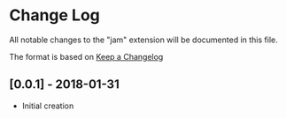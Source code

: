 # Change Log
All notable changes to the "jam" extension will be documented in this file.

The format is based on [Keep a Changelog](http://keepachangelog.com/en/1.0.0/)

## [0.0.1] - 2018-01-31
- Initial creation
